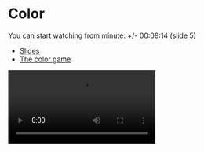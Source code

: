 # Color

You can start watching from minute: +/- 00:08:14 (slide 5)

* [Slides](cdn://slides/07-Color.pdf)
* [The color game](http://color.method.ac)

![videoplayer](cdn://video/lecture008.mp4)



